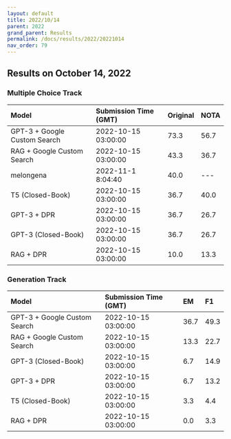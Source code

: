 ```yaml
---
layout: default
title: 2022/10/14
parent: 2022
grand_parent: Results
permalink: /docs/results/2022/20221014
nav_order: 79
---
```


## Results on October 14, 2022

### Multiple Choice Track

| Model        | Submission Time (GMT) | Original | NOTA | 
|:-------------|:---------|:---------|:-----|
|GPT-3 + Google Custom Search|2022-10-15 03:00:00|73.3|56.7|
|RAG + Google Custom Search|2022-10-15 03:00:00|43.3|36.7|
|melongena|2022-11-1 8:04:40|40.0|---|
|T5 (Closed-Book)|2022-10-15 03:00:00|36.7|40.0|
|GPT-3 + DPR|2022-10-15 03:00:00|36.7|26.7|
|GPT-3 (Closed-Book)|2022-10-15 03:00:00|36.7|26.7|
|RAG + DPR|2022-10-15 03:00:00|10.0|13.3|



### Generation Track

| Model        | Submission Time (GMT) | EM | F1 | 
|:-------------|:---------|:---------|:-----|
|GPT-3 + Google Custom Search|2022-10-15 03:00:00|36.7|49.3|
|RAG + Google Custom Search|2022-10-15 03:00:00|13.3|22.7|
|GPT-3 (Closed-Book)|2022-10-15 03:00:00|6.7|14.9|
|GPT-3 + DPR|2022-10-15 03:00:00|6.7|13.2|
|T5 (Closed-Book)|2022-10-15 03:00:00|3.3|4.4|
|RAG + DPR|2022-10-15 03:00:00|0.0|3.3|

